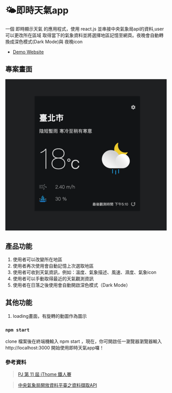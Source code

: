 # :sun_behind_small_cloud:即時天氣app
一個 即時顯示天氣 的應用程式，使用 react.js 並串接中央氣象局api的資料,user可以更改所在區域 取得當下的氣象資料並將選擇地區記憶至網頁。夜晚會自動轉換成深色模式(Dark Mode)與 夜晚icon
- [Demo Website](https://penuts27.github.io/realtime-weather-app/)

## 專案畫面
![image](https://github.com/penuts27/realtime-weather-app/blob/main/weatherApp.png)
## 產品功能
1. 使用者可以改變所在地區
2. 使用者再次使用會自動記憶上次選取地區
3. 使用者可收到天氣資訊，例如：溫度、氣象描述、風速、濕度、氣象icon
4. 使用者可以手動取得最近的天氣觀測資訊
5. 使用者在日落之後使用會自動開啟深色模式（Dark Mode）

## 其他功能
1. loading畫面，有旋轉的動圖作為圖示

### `npm start`
clone 檔案後在終端機輸入 npm start ，現在，你可開啟任一瀏覽器瀏覽器輸入 http://localhost:3000 開始使用即時天氣app囉！

### 參考資料
> [PJ 第 11 屆 iThome 鐵人賽](https://ithelp.ithome.com.tw/articles/10216355)

> [中央氣象局開放資料平臺之資料擷取API](https://opendata.cwb.gov.tw/dist/opendata-swagger.html)



